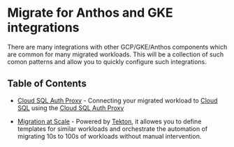 # Migrate for Anthos and GKE integrations

There are many integrations with other GCP/GKE/Anthos components which are common for many migrated workloads. This will be a collection of such comon patterns and allow you to quickly configure such integrations. 

## Table of Contents
* [Cloud SQL Auth Proxy](./cloudsql-proxy) - Connecting your migrated workload to [Cloud SQL](https://cloud.google.com/sql) using the [Cloud SQL Auth Proxy](https://cloud.google.com/sql/docs/mysql/sql-proxy)

* [Migration at Scale](./pipeline) - Powered by [Tekton](https://tekton.dev/), it allowes you to define templates for similar workloads and orchestrate the automation of migrating 10s to 100s of workloads without manual intervention. 